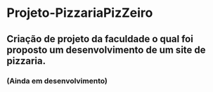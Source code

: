 <h1> Projeto-PizzariaPizZeiro </h1>
<h2> Criação de projeto da faculdade o qual foi proposto um desenvolvimento de um site de pizzaria.</h2> 
<h3>(Ainda em desenvolvimento)</h3>
